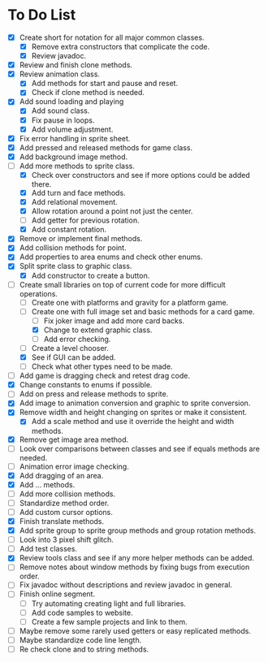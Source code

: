 # To Do List
- [x] Create short for notation for all major common classes.
  - [x] Remove extra constructors that complicate the code.
  - [x] Review javadoc.
- [x] Review and finish clone methods.
- [x] Review animation class.
  - [x] Add methods for start and pause and reset.
  - [x] Check if clone method is needed.
- [x] Add sound loading and playing
  - [x] Add sound class.
  - [x] Fix pause in loops.
  - [x] Add volume adjustment.
- [x] Fix error handling in sprite sheet.
- [x] Add pressed and released methods for game class.
- [x] Add background image method.
- [ ] Add more methods to sprite class.
  - [x] Check over constructors and see if more options could be added there.
  - [x] Add turn and face methods.
  - [x] Add relational movement.
  - [x] Allow rotation around a point not just the center.
  - [ ] Add getter for previous rotation.
  - [x] Add constant rotation.
- [x] Remove or implement final methods.
- [x] Add collision methods for point.
- [x] Add properties to area enums and check other enums.
- [x] Split sprite class to graphic class.
  - [x] Add constructor to create a button.
- [ ] Create small libraries on top of current code for more difficult operations.
  - [ ] Create one with platforms and gravity for a platform game.
  - [ ] Create one with full image set and basic methods for a card game.
    - [ ] Fix joker image and add more card backs.
    - [x] Change to extend graphic class.
    - [ ] Add error checking.
  - [ ] Create a level chooser.
  - [x] See if GUI can be added.
  - [ ] Check what other types need to be made.
- [ ] Add game is dragging check and retest drag code.
- [x] Change constants to enums if possible.
- [ ] Add on press and release methods to sprite.
- [x] Add image to animation conversion and graphic to sprite conversion.
- [x] Remove width and height changing on sprites or make it consistent.
  - [x] Add a scale method and use it override the height and width methods.
- [x] Remove get image area method.
- [ ] Look over comparisons between classes and see if equals methods are needed.
- [ ] Animation error image checking.
- [x] Add dragging of an area.
- [x] Add ... methods.
- [ ] Add more collision methods.
- [ ] Standardize method order.
- [ ] Add custom cursor options.
- [x] Finish translate methods.
- [x] Add sprite group to sprite group methods and group rotation methods.
- [ ] Look into 3 pixel shift glitch.
- [ ] Add test classes.
- [x] Review tools class and see if any more helper methods can be added.
- [ ] Remove notes about window methods by fixing bugs from execution order.
- [ ] Fix javadoc without descriptions and review javadoc in general.
- [ ] Finish online segment.
  - [ ] Try automating creating light and full libraries.
  - [ ] Add code samples to website.
  - [ ] Create a few sample projects and link to them.
- [ ] Maybe remove some rarely used getters or easy replicated methods.
- [ ] Maybe standardize code line length.
- [ ] Re check clone and to string methods.

